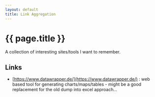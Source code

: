 ```yaml
---
layout: default
title: Link Aggregation
---
```

# {{ page.title }}
    
A collection of interesting sites/tools I want to remember.

## Links

- [https://www.datawrapper.de/](https://www.datawrapper.de/) : web based tool for generating charts/maps/tables - might be a good replacement for the old dump into excel approach...
